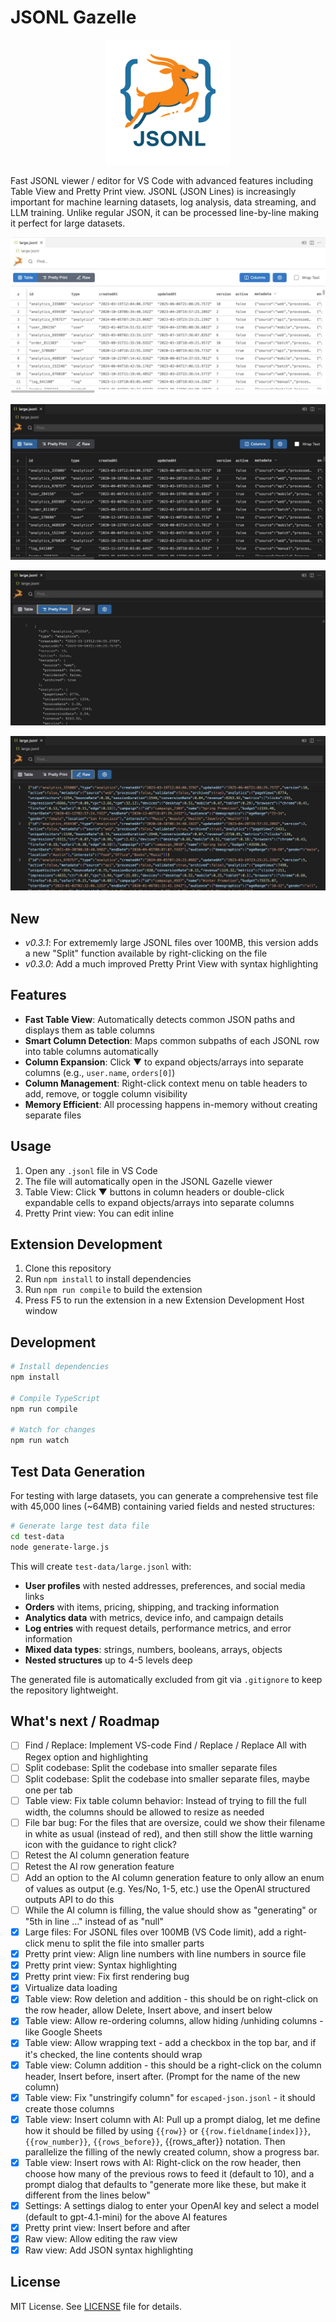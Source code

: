 # JSONL Gazelle

<div align="center">
  <img src="jsonl-gazelle.png" alt="JSONL Gazelle" width="200">
</div>

Fast JSONL viewer / editor for VS Code with advanced features including Table View and Pretty Print view. JSONL (JSON Lines) is increasingly important for machine learning datasets, log analysis, data streaming, and LLM training. Unlike regular JSON, it can be processed line-by-line making it perfect for large datasets.

![JSONL Gazelle Screenshot - Light Theme - Table View](jsonl-gazelle-screenshot.jpg)

![JSONL Gazelle Screenshot - Dark Theme - Table View](jsonl-gazelle-screenshot2.jpg)

![JSONL Gazelle Screenshot - Pretty Print View](jsonl-gazelle-screenshot3.jpg)

![JSONL Gazelle Screenshot - Raw View](jsonl-gazelle-screenshot4.jpg)

## New

- *v0.3.1*: For extrememly large JSONL files over 100MB, this version adds a new "Split" function available by right-clicking on the file
- *v0.3.0*: Add a much improved Pretty Print View with syntax highlighting

## Features

- **Fast Table View**: Automatically detects common JSON paths and displays them as table columns
- **Smart Column Detection**: Maps common subpaths of each JSONL row into table columns automatically
- **Column Expansion**: Click ▼ to expand objects/arrays into separate columns (e.g., `user.name`, `orders[0]`)
- **Column Management**: Right-click context menu on table headers to add, remove, or toggle column visibility
- **Memory Efficient**: All processing happens in-memory without creating separate files

## Usage

1. Open any `.jsonl` file in VS Code
2. The file will automatically open in the JSONL Gazelle viewer
4. Table View: Click ▼ buttons in column headers or double-click expandable cells to expand objects/arrays into separate columns
5. Pretty Print view: You can edit inline

## Extension Development

1. Clone this repository
2. Run `npm install` to install dependencies
3. Run `npm run compile` to build the extension
4. Press F5 to run the extension in a new Extension Development Host window

## Development

```bash
# Install dependencies
npm install

# Compile TypeScript
npm run compile

# Watch for changes
npm run watch
```

## Test Data Generation

For testing with large datasets, you can generate a comprehensive test file with 45,000 lines (~64MB) containing varied fields and nested structures:

```bash
# Generate large test data file
cd test-data
node generate-large.js
```

This will create `test-data/large.jsonl` with:
- **User profiles** with nested addresses, preferences, and social media links
- **Orders** with items, pricing, shipping, and tracking information  
- **Analytics data** with metrics, device info, and campaign details
- **Log entries** with request details, performance metrics, and error information
- **Mixed data types**: strings, numbers, booleans, arrays, objects
- **Nested structures** up to 4-5 levels deep

The generated file is automatically excluded from git via `.gitignore` to keep the repository lightweight.

## What's next / Roadmap
- [ ] Find / Replace: Implement VS-code Find / Replace / Replace All with Regex option and highlighting
- [ ] Split codebase: Split the codebase into smaller separate files
- [ ] Split codebase: Split the codebase into smaller separate files, maybe one per tab
- [ ] Table view: Fix table column behavior: Instead of trying to fill the full width, the columns should be allowed to resize as needed
- [ ] File bar bug: For the files that are oversize, could we show their filename in white as usual (instead of red), and then still show the little warning icon with the guidance to right click?
- [ ] Retest the AI column generation feature
- [ ] Retest the AI row generation feature
- [ ] Add an option to the AI column generation feature to only allow an enum of values as output (e.g. Yes/No, 1-5, etc.) use the OpenAI structured outputs API to do this
- [ ] While the AI column is filling, the value should show as "generating" or "5th in line ..." instead of as "null"
- [X] Large files: For JSONL files over 100MB (VS Code limit), add a right-click menu to split the file into smaller parts
- [X] Pretty print view: Align line numbers with line numbers in source file
- [X] Pretty print view: Syntax highlighting
- [X] Pretty print view: Fix first rendering bug
- [X] Virtualize data loading
- [X] Table view: Row deletion and addition - this should be on right-click on the row header, allow Delete, Insert above, and insert below
- [X] Table view: Allow re-ordering columns, allow hiding /unhiding columns - like Google Sheets
- [X] Table view: Allow wrapping text - add a checkbox in the top bar, and if it's checked, the line contents should wrap
- [X] Table view: Column addition - this should be a right-click on the column header, Insert before, insert after. (Prompt for the name of the new column) 
- [X] Table view: Fix "unstringify column" for `escaped-json.jsonl` - it should create those columns
- [X] Table view: Insert column with AI: Pull up a prompt dialog, let me define how it should be filled by using `{{row}}` or `{{row.fieldname[index]}}`, `{{row_number}}`, `{{rows_before}}`, {{rows_after}} notation. Then parallelize the filling of the newly created column, show a progress bar.
- [X] Table view: Insert rows with AI: Right-click on the row header, then choose how many of the previous rows to feed it (default to 10), and a prompt dialog that defaults to "generate more like these, but make it different from the lines below"
- [X] Settings: A settings dialog to enter your OpenAI key and select a model (default to gpt-4.1-mini) for the above AI features
- [X] Pretty print view: Insert before and after
- [X] Raw view: Allow editing the raw view
- [X] Raw view: Add JSON syntax highlighting

## License

MIT License. See [LICENSE](LICENSE) file for details.
